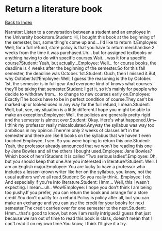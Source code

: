 # Return a literature book
[Back to Index](https://github.com/windows10010/tpoExtractor/blog/master/README.md)

Narrator: Listen to a conversation between a student and an employee in the University bookstore.Student: Hi, I bought this book at the beginning of the semester, but, some thing's come up and... I'd like to return it.Employee: Well, for a full refund, store policy is that you have to return merchandise 2 weeks from the time it was purchased.Uh... but for assigned textbooks or anything having to do with specific courses.Wait... was it for a specific course?Student: Yeah, but actually...Employee: Well... for course books, the deadline is 4 weeks after the beginning of the semester.So for this fall semester, the deadline was October. 1st.Student: Ouch, then I missed it.But, why October.1st?Employee: Well, I guess the reasoning is the by October. 1st, the semester is in full gear.And everyone kind of knows what courses they'll be taking that semester.Student: I get it, so it's mainly for people who decide to withdraw from... to change to new courses early on.Employee: Exactly!The books have to be in perfect condition of course.They can't be marked up or looked used in any way for the full refund, I mean.Student: Well, but, see, my situation is a little different.I hope you might be able to make an exception.Employee: Well, the policies are generally pretty rigid and the semester is almost over.Student: Okay. Here's what happened.Um~ I think my professor really miscalculated.Anyway the syllabus was way too ambitious in my opinion.There're only 2 weeks of classes left in the semester and there are like 6 books on the syllabus that we haven't even touched.Employee: I see. So you were hoping to return this one.Student: Yeah, the professor already announced that we won't be reading this one by Jane Bowles and all the others I bought used.Employee: Jane Bowles? Which book of hers?Student: It is called “Two serious ladies”.Employee: Oh, but you should keep that one.Are you interested in literature?Student: Well. I am an English major.Employee: You are lucky to have a professor who includes a lesser-known writer like her on the syllabus, you know, not the usual authors we've all read.Student: So you really think...Employee: I do. And especially if you're into literature.Student: Hmm... Well, this I wasn't expecting. I mean...uh.. Wow!Employee: I hope you don't think I am being too pushy.If you prefer, you can return the book and arrange for a store credit.You don't qualify for a refund.Policy is policy after all, but you can make an exchange and you can use the credit for your books for next semester.The credit carries over for one semester to the next.Student: Hmm...that's good to know, but now I am really intrigued.I guess that just because we ran out of time to read this book in class, doesn't mean that I can't read it on my own time.You know, I think I'll give it a try.
 